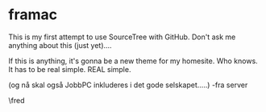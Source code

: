 # framac

This is my first attempt to use SourceTree with GitHub.
Don't ask me anything about this (just yet)....

If this is anything, it's gonna be a new theme for my homesite.
Who knows. It has to be real simple. REAL simple.

(og nå skal også JobbPC inkluderes i det gode selskapet.....)
-fra server

\fred
